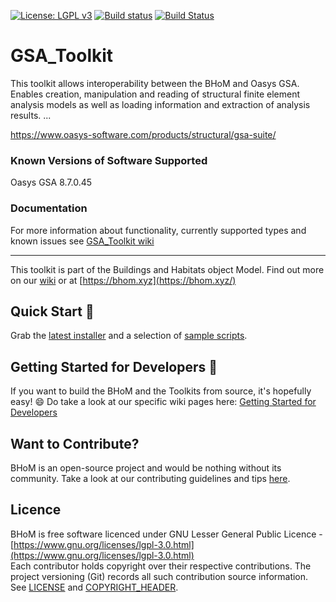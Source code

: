 
[![License: LGPL v3](https://img.shields.io/badge/License-LGPL%20v3-blue.svg)](https://www.gnu.org/licenses/lgpl-3.0) [![Build status](https://ci.appveyor.com/api/projects/status/y9aos5x6f9ro6bjx/branch/master?svg=true)](https://ci.appveyor.com/api/projects/status/y9aos5x6f9ro6bjx/branch/master?svg=true) [![Build Status](https://dev.azure.com/BHoMBot/BHoM/_apis/build/status/GSA_Toolkit/GSA_Toolkit.CheckCore?branchName=master)](https://dev.azure.com/BHoMBot/BHoM/_build/latest?definitionId=114&branchName=master)

# GSA_Toolkit

This toolkit allows interoperability between the BHoM and Oasys GSA. Enables creation, manipulation and reading of structural finite element analysis models as well as loading information and extraction of analysis results.
...

https://www.oasys-software.com/products/structural/gsa-suite/ 

### Known Versions of Software Supported
Oasys GSA 8.7.0.45


### Documentation
For more information about functionality, currently supported types and known issues see [GSA_Toolkit wiki](https://github.com/BHoM/GSA_Toolkit/wiki)

---
This toolkit is part of the Buildings and Habitats object Model. Find out more on our [wiki](https://github.com/BHoM/documentation/wiki) or at [https://bhom.xyz](https://bhom.xyz/)

## Quick Start 🚀 

Grab the [latest installer](https://bhom.xyz/) and a selection of [sample scripts](https://github.com/BHoM/samples).


## Getting Started for Developers 🤖 

If you want to build the BHoM and the Toolkits from source, it's hopefully easy! 😄 
Do take a look at our specific wiki pages here: [Getting Started for Developers](https://github.com/BHoM/documentation/wiki/Getting-started-for-developers)


## Want to Contribute? ##

BHoM is an open-source project and would be nothing without its community. Take a look at our contributing guidelines and tips [here](https://github.com/BHoM/BHoM/blob/master/CONTRIBUTING.md).


## Licence ##

BHoM is free software licenced under GNU Lesser General Public Licence - [https://www.gnu.org/licenses/lgpl-3.0.html](https://www.gnu.org/licenses/lgpl-3.0.html)  
Each contributor holds copyright over their respective contributions.
The project versioning (Git) records all such contribution source information.
See [LICENSE](https://github.com/BHoM/BHoM/blob/master/LICENSE) and [COPYRIGHT_HEADER](https://github.com/BHoM/BHoM/blob/master/COPYRIGHT_HEADER.txt).

